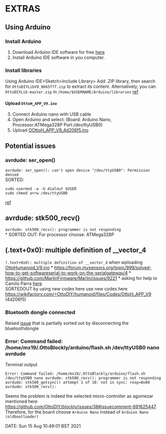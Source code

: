# EXTRAS

## Using Arduino 
### Install Arduino 
1. Download Arduino IDE software for free [here](https://www.arduino.cc/en/Main/Software)
2. Install Arduino IDE software in you computer.

### Install libraries
Using Arduino IDE>Sketch>Include Library> Add .ZIP library, then search for `OttoDIYLibV9_8665fff.zip` 
to extract its content. Alternatively, you can `OttoDIYLib-master.zip` in `/home/$USERNAME/Arduino/libraries`
[ref](https://learn.adafruit.com/adafruit-all-about-arduino-libraries-install-use/how-to-install-a-library)

#### Upload `OttoH_APP_V9.ino`
3. Connect Arduino nano with USB cable
4. Open Arduino and select: (Board: Arduino Nano, Processor:ATMega328P Port:/dev/ttyUSB0)
5. Upload [OOttoH_APP_V9_4d206f5.ino](libraries/OttoH_APP_V9_4d206f5/OttoH_APP_V9_4d206f5.ino)


## Potential issues

### avrdude: ser_open() 
`avrdude: ser_open(): can't open device "/dev/ttyUSB0": Permission denied`  
SORTED:
```   
sudo usermod -a -G dialout $USER
sudo chmod a+rw /dev/ttyUSB0
```
[ref](https://askubuntu.com/questions/1056314/uploading-code-to-arduino-gives-me-the-error-avrdude-ser-open-cant-open-d)

## avrdude: stk500_recv() 
`avrdude: stk500_recv(): programmer is not responding`  
    * SORTED OUT: For processor choose: ATMega328P 
 
## (.text+0x0): multiple definition of __vector_4  
 `(.text+0x0): multiple definition of __vector_4` when wploading [OttoHumanoid_V9.ino](libraries/OttoHumanoid_V9.ino)
    * https://forum.mysensors.org/topic/999/solved-how-to-get-softwareserial-to-work-on-the-serialgateway/4
    * https://github.com/MarlinFirmware/Marlin/issues/9221 
    * asking for help to Camilo Parra [here](https://wikifactory.com/+OttoDIY/humanoid/issues/error-compiling-for-board-arduino-nano-text0x0-multiple-definition-of-vector3)  
    SORTEDOUT by using new codes here use new codes here https://wikifactory.com/+OttoDIY/humanoid/files/Codes/OttoH_APP_V9 (4d206f5)   
     

### Bluetooth dongle connected  
Raised [issue](https://wikifactory.com/+OttoDIY/humanoid/issues/errors-avrdude-stk500recv-avrdude-stk500getsync) 
 that is partially sorted out by disconnecting the bluetoothdongle

### Error: Command failed: /home/mx19/.OttoBlockly/arduino/flash.sh /dev/ttyUSB0 nano avrdude
Terminal output 
```commandline
Error: Command failed: /home/mx19/.OttoBlockly/arduino/flash.sh /dev/ttyUSB0 nano avrdude: stk500_recv(): programmer is not responding avrdude: stk500_getsync() attempt 1 of 10: not in sync: resp=0x00 avrdude: stk500_recv():
```

Seems the problem is indeed the selected micro-controller as agomezar mentioned here https://github.com/OttoDIY/blockly/issues/38#issuecomment-691625447. 
Therefore, for the board choose `Arduino Nano` instead of `Arduino Nano (oldbootloader)`

DATE: Sun 15 Aug 10:49:01 BST 2021

